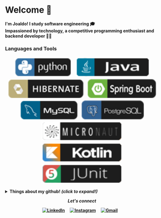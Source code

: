 # Welcome 👋

<b> I'm Joaldo! I study software engineering :mortar_board:
<br>
<b> Impassioned by technology, a competitive programming enthusiast and backend developer :man_technologist:
<br>


### Languages and Tools
<p align="center">
 <img src="https://github.com/joaldotavares/joaldotavares/blob/main/assets/Python.svg" alt="angular" style="vertical-align:top; margin:4px">
 <img src="https://github.com/joaldotavares/joaldotavares/blob/main/assets/Java.svg" alt="angular" style="vertical-align:top; margin:4px">
 <img src="https://github.com/joaldotavares/joaldotavares/blob/main/assets/Hibernate.svg" alt="angular" style="vertical-align:top; margin:4px">
 <img src="https://github.com/joaldotavares/joaldotavares/blob/main/assets/SpringBoot.svg" alt="angular" style="vertical-align:top; margin:4px">
 <img src="https://github.com/joaldotavares/joaldotavares/blob/main/assets/MySQL.svg" alt="angular" style="vertical-align:top; margin:4px">
 <img src="https://github.com/joaldotavares/joaldotavares/blob/main/assets/PostgreSQL.svg" alt="angular" style="vertical-align:top; margin:4px">
 <img src="https://github.com/joaldotavares/joaldotavares/blob/main/assets/Micronaut.svg" alt="angular" style="vertical-align:top; margin:4px">
 <img src="https://github.com/joaldotavares/joaldotavares/blob/main/assets/Kotlin.svg" alt="angular" style="vertical-align:top; margin:4px">
 <img src="https://github.com/joaldotavares/joaldotavares/blob/main/assets/JUnit.svg" alt="angular" style="vertical-align:top; margin:4px">
</p>
<details>
  <summary> <b> Things about my github! </b> <i>(click to expand!)</i> </summary>
  <br>
  
  ![Joaldo's github stats](https://github-readme-stats.vercel.app/api?username=joaldotavares&show_icons=true&theme=radicaltitle_color=fff&icon_color=79ff97&text_color=9f9f9f&bg_color=151515)
  
</details>
<p align="center"> 
  <i> Let's connect </i>
</p>

<p align="center">
  <a href="https://www.linkedin.com/in/joaldo-tavares-424b4716a/"><img src="https://github.com/MikeCodesDotNET/ColoredBadges/blob/master/png/social/linkedin.png" alt="LinkedIn"></a> &nbsp; &nbsp;
  <a href="https://www.instagram.com/putz_junior/"><img src="https://github.com/MikeCodesDotNET/ColoredBadges/blob/master/png/social/instagram.png" alt="Instagram"></a> &nbsp; &nbsp;
  <a href="mailto:joaldo643@gmail.com"><img src="https://github.com/MikeCodesDotNET/ColoredBadges/blob/master/png/social/gmail.png" alt="Gmail"></a> &nbsp; &nbsp;
</p>

